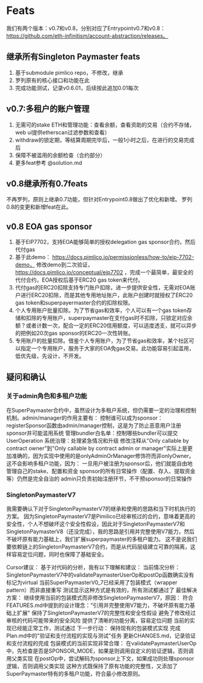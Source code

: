 # Feats
我们有两个版本：v0.7和v0.8，分别对应了Entrypointv0.7和v0.8：https://github.com/eth-infinitism/account-abstraction/releases。

## 继承所有Singleton Paymaster feats
1. 基于submodule pimlico repo，不修改，继承
2. 罗列原有的核心接口和功能在此
3. 完成功能测试，记录v0.6.01，后续按此追加0.01每次


## v0.7:多租户的账户管理
1. 无需可的stake ETH和管理功能：查看余额，查看资助的交易（合约不存储，web ui提供etherscan过滤参数和查看）
2. withdraw的锁定期，等结算周期完毕后，一般1小时之后，在进行的交易完成后
3. 保障不被滥用的余额检查（合约部分）
4. 更多feat参考 @solution.md

## v0.8继承所有0.7feats
不再罗列，原则上继承0.7功能，但针对Entrypoint0.8做出了优化和新增。
罗列0.8的变更和新增feat在此。

## v0.8 EOA gas sponsor
1. 基于EIP7702，支持EOA能够简单的授权delegation gas sponsor合约，然后代付gas
2. 基于此demo： https://docs.pimlico.io/permissionless/how-to/eip-7702-demo， 修改demo到二次验证， https://docs.pimlico.io/conceptual/eip7702 ，完成一个最简单，最安全的代付合约，EOA授权后基于ERC20 gas token来代付。
3. 代付gas的ERC20扣除支持专门账户扣除，进一步提供安全性，无需对EOA账户进行ERC20扣除，而是其他专用地址账户，此账户创建时就授权了ERC20 gas token和superpayermaster合约的扣除权限。
4. 个人专用账户批量扣除。为了节省gas和效率，个人可以有一个gas token存储和扣除的专用账户，superpaymaster在支付gas时不扣除，只锁定对应余额？或者计数一次，配合一定的ERC20信用额度，可以适度透支，就可以异步的把例如20次gas sponsor的ERC20一次性转账。
5. 专用账户的批量扣除。借鉴个人专用账户，为了节省gas和效率，某个社区可以指定一个专用账户，服务于大家的EOA免gas交易。此功能容易引起滥用，低优先级，先设计，不开发。

## 疑问和确认
### 关于admin角色和多租户功能
在SuperPaymaster合约中，虽然设计为多租户系统，但仍需要一定的治理和控制机制。admin/manager的作用主要有：
控制谁可以成为sponsor：registerSponsor函数由admin/manager控制，这是为了防止恶意用户注册sponsor并可能滥用系统
管理bundler白名单：控制哪些bundler可以提交UserOperation
系统治理：处理紧急情况和升级
修改注释从"Only callable by contract owner"到"Only callable by contract admin or manager"实际上是更加准确的，因为实现中使用的是onlyAdminOrManager修饰符而非onlyOwner。这不会影响多租户功能，因为：
一旦用户被注册为sponsor后，他们就能自由地管理自己的stake、配置和资金
sponsor的所有日常操作（配置、存入、提取资金等）仍然是完全自治的
admin只负责初始注册环节，不干预sponsor的日常操作

### SingletonPaymasterV7
我需要确认下对于SingletonPaymasterV7的继承和使用的思路和当下时机执行的方案。
因为SingletonPaymasterV7是Pimilico已经审核过的合约，意味着更高的安全性，个人不想破坏这个安全性假设，因此对于SingletonPaymasterV7和SingletonPaymasterV8（还没完成），我的思路是引用并完整使用V7能力，然后不破坏原有能力基础上，我们扩展superpaymaster的多租户能力。
这不是说我们要依赖链上的SingletonPaymasterV7合约，而是从代码层级建立可靠的隔离，这样容易定位问题，同时也保障了基础安全。

Cursor建议：
基于对代码的分析，我有以下理解和建议：
当前情况分析：
SingletonPaymasterV7中的validatePaymasterUserOp和postOp函数确实没有标记为virtual
当前SuperPaymasterV0_7已经采用了包装模式（wrapper pattern）而非直接重写
测试显示这种方式是有效的，所有测试都通过了
最佳解决方案：
继续使用当前的包装模式而非修改SingletonPaymasterV7，原因：
符合FEATURES.md中提到的设计理念："引用并完整使用V7能力，不破坏原有能力基础上扩展"
保持了SingletonPaymasterV7的完整性和安全性假设
避免了修改经过审核的代码可能带来的安全风险
提供了清晰的功能分离，容易定位问题
当前的实现已经能正常工作，测试通过
下一步行动：
保持现有的包装模式实现
完成Plan.md中的"验证和支付流程的实现与测试"任务
更新CHANGES.md，记录验证和支付流程的完成
包装模式的当前实现非常合理：
在validatePaymasterUserOp中，先检查是否是SPONSOR_MODE，如果是则调用自定义的验证逻辑，否则调用父类实现
在postOp中，尝试解码为sponsor上下文，如果成功则处理sponsor逻辑，否则调用父类实现
这种方式既保持了原有功能的完整性，又添加了SuperPaymaster特有的多租户功能，符合最小修改原则。
